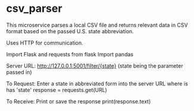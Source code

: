 # csv_parser

This microservice parses a local CSV file and returns relevant data in CSV format based on the passed U.S. state abbreviation.

Uses HTTP for communication.


Import Flask and requests from flask
Import pandas

Server URL: http://127.0.0.1:5001/filter/{state} (state being the parameter passed in)

To Request:
Enter a state in abbreviated form into the server URL where is has 'state'
response = requests.get(URL)

To Receive:
Print or save the response
print(response.text)
